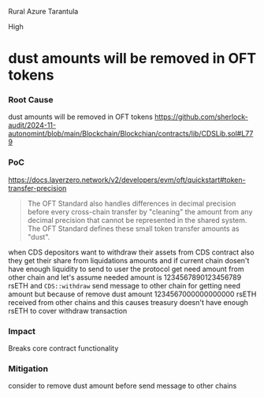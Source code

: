 Rural Azure Tarantula

High

# dust amounts will be removed in OFT tokens


### Root Cause

dust amounts will be removed in OFT tokens
https://github.com/sherlock-audit/2024-11-autonomint/blob/main/Blockchain/Blockchian/contracts/lib/CDSLib.sol#L779

### PoC
https://docs.layerzero.network/v2/developers/evm/oft/quickstart#token-transfer-precision

>The OFT Standard also handles differences in decimal precision before every cross-chain transfer by "cleaning" the amount from any decimal precision that cannot be represented in the shared system.
>The OFT Standard defines these small token transfer amounts as "dust".

when CDS depositors want to withdraw their assets from CDS contract also they get their share from liquidations amounts and if current chain dosen't have enough liquidity to send to user the protocol get need amount from other chain and let's assume needed amount is 1234567890123456789 rsETH and `CDS::withdraw` send message to other chain for getting need amount but because of remove dust amount 1234567000000000000 rsETH received from other chains and this causes treasury doesn't have enough rsETH to cover withdraw transaction

### Impact
Breaks core contract functionality

### Mitigation
consider to remove dust amount before send message to other chains